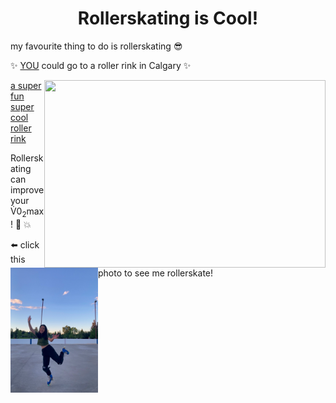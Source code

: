 <h1 align="center">Rollerskating is Cool!</h1>
<p> my favourite thing to do is rollerskating 😎 </p>
<p> ✨ <ins>YOU</ins> could go to a roller rink in Calgary ✨ </p>
<img align="right" width="450" height= "300" src=https://www.thebentway.ca/wp-content/uploads/2021/06/retro-rolla-roller-skate-rental-toronto-4.jpg>

[a super fun super cool roller rink](http://www.calgaryrollerskate.com/public-skate-2/)

<p> Rollerskating can improve your V<span>&#775;</span>0<sub>2</sub>max! 💪 💥 </p>

<img align ="left" width="140" height="200" src="New folder/merollerskating.jpg">
<p> ⬅️ click this photo to see me rollerskate! </p>
